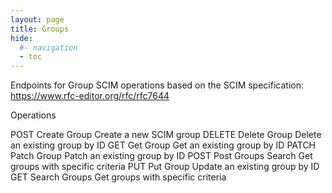 ```yaml
---
layout: page
title: Groups
hide:
  #- navigation
  - toc
---
```


Endpoints for Group SCIM operations based on the SCIM specification: https://www.rfc-editor.org/rfc/rfc7644

Operations

POST
Create Group
Create a new SCIM group
DELETE
Delete Group
Delete an existing group by ID
GET
Get Group
Get an existing group by ID
PATCH
Patch Group
Patch an existing group by ID
POST
Post Groups Search
Get groups with specific criteria
PUT
Put Group
Update an existing group by ID
GET
Search Groups
Get groups with specific criteria